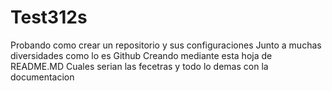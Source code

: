 # Test312s
Probando como crear un repositorio y sus configuraciones
Junto a muchas diversidades como lo es Github
Creando mediante esta hoja de README.MD
Cuales serian las fecetras y todo lo demas con la documentacion
